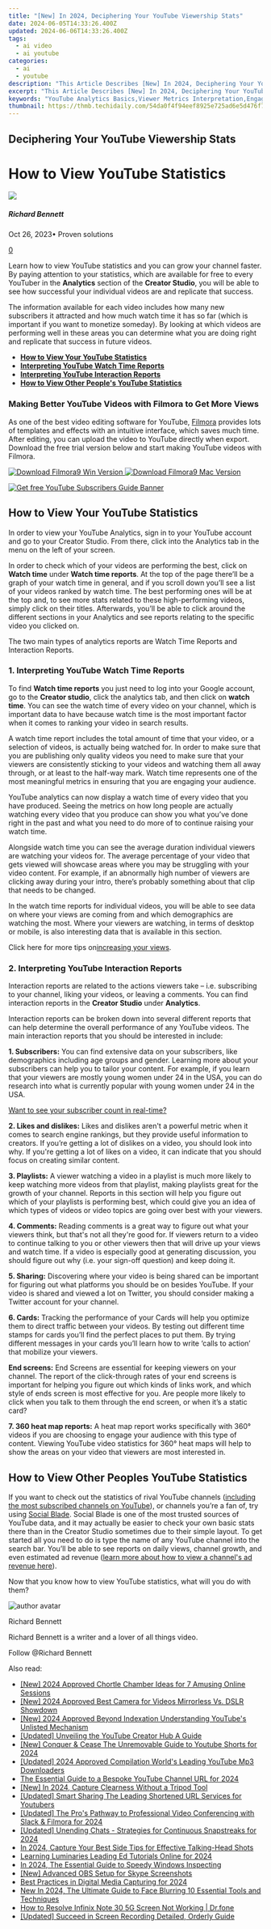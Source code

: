 ```yaml
---
title: "[New] In 2024, Deciphering Your YouTube Viewership Stats"
date: 2024-06-05T14:33:26.400Z
updated: 2024-06-06T14:33:26.400Z
tags:
  - ai video
  - ai youtube
categories:
  - ai
  - youtube
description: "This Article Describes [New] In 2024, Deciphering Your YouTube Viewership Stats"
excerpt: "This Article Describes [New] In 2024, Deciphering Your YouTube Viewership Stats"
keywords: "YouTube Analytics Basics,Viewer Metrics Interpretation,Engagement Tracking in Youtube,Video Performance Insights,Audience Growth Analysis,Content Reach Evaluation,Viewership Trend Observations"
thumbnail: https://thmb.techidaily.com/54da0f4f94eef8925e725ad6e5d476f72d3b4dfe3f3f6a2e608d839212aa9eeb.jpg
---
```


## Deciphering Your YouTube Viewership Stats

# How to View YouTube Statistics

![](https://images.wondershare.com/filmora/article-images/richard-bennett.jpg)

##### Richard Bennett

 Oct 26, 2023• Proven solutions

[0](#commentsBoxSeoTemplate)

Learn how to view YouTube statistics and you can grow your channel faster. By paying attention to your statistics, which are available for free to every YouTuber in the **Analytics** section of the **Creator Studio**, you will be able to see how successful your individual videos are and replicate that success.

The information available for each video includes how many new subscribers it attracted and how much watch time it has so far (which is important if you want to monetize someday). By looking at which videos are performing well in these areas you can determine what you are doing right and replicate that success in future videos.

* **[How to View Your YouTube Statistics](#yourstats)**
* **[Interpreting YouTube Watch Time Reports](#watchtime)**
* **[Interpreting YouTube Interaction Reports](#interaction)**
* **[How to View Other People's YouTube Statistics](#otherpeople)**

### Making Better YouTube Videos with Filmora to Get More Views

As one of the best video editing software for YouTube, [Filmora](https://tools.techidaily.com/wondershare/filmora/download/) provides lots of templates and effects with an intuitive interface, which saves much time. After editing, you can upload the video to YouTube directly when export. Download the free trial version below and start making YouTube videos with Filmora.

[![Download Filmora9 Win Version](https://images.wondershare.com/filmora/guide/download-btn-win.jpg) ](https://tools.techidaily.com/wondershare/filmora/download/) [![Download Filmora9 Mac Version](https://images.wondershare.com/filmora/guide/download-btn-mac.jpg) ](https://tools.techidaily.com/wondershare/filmora/download/)

[![Get free YouTube Subscribers Guide Banner](https://images.wondershare.com/filmora/article-images/get-free-youtube-subs-banner.jpg)](https://tools.techidaily.com/wondershare/filmora/download/)

## How to View Your YouTube Statistics

In order to view your YouTube Analytics, sign in to your YouTube account and go to your Creator Studio. From there, click into the Analytics tab in the menu on the left of your screen.

In order to check which of your videos are performing the best, click on **Watch time** under **Watch time reports**. At the top of the page there’ll be a graph of your watch time in general, and if you scroll down you’ll see a list of your videos ranked by watch time. The best performing ones will be at the top and, to see more stats related to these high-performing videos, simply click on their titles. Afterwards, you’ll be able to click around the different sections in your Analytics and see reports relating to the specific video you clicked on.

The two main types of analytics reports are Watch Time Reports and Interaction Reports.

### 1. Interpreting YouTube Watch Time Reports

To find **Watch time reports** you just need to log into your Google account, go to the **Creator studio**, click the analytics tab, and then click on **watch time**. You can see the watch time of every video on your channel, which is important data to have because watch time is the most important factor when it comes to ranking your video in search results.

A watch time report includes the total amount of time that your video, or a selection of videos, is actually being watched for. In order to make sure that you are publishing only quality videos you need to make sure that your viewers are consistently sticking to your videos and watching them all away through, or at least to the half-way mark. Watch time represents one of the most meaningful metrics in ensuring that you are engaging your audience.

YouTube analytics can now display a watch time of every video that you have produced. Seeing the metrics on how long people are actually watching every video that you produce can show you what you’ve done right in the past and what you need to do more of to continue raising your watch time.

Alongside watch time you can see the average duration individual viewers are watching your videos for. The average percentage of your video that gets viewed will showcase areas where you may be struggling with your video content. For example, if an abnormally high number of viewers are clicking away during your intro, there’s probably something about that clip that needs to be changed.

In the watch time reports for individual videos, you will be able to see data on where your views are coming from and which demographics are watching the most. Where your viewers are watching, in terms of desktop or mobile, is also interesting data that is available in this section.

Click here for more tips on[increasing your views](https://www.filmora.io/community-blog/12-proven-ways-to-increase-youtube-views-315.html).

### 2. Interpreting YouTube Interaction Reports

Interaction reports are related to the actions viewers take – i.e. subscribing to your channel, liking your videos, or leaving a comments. You can find interaction reports in the **Creator Studio** under **Analytics**.

Interaction reports can be broken down into several different reports that can help determine the overall performance of any YouTube videos. The main interaction reports that you should be interested in include:

**1\. Subscribers:** You can find extensive data on your subscribers, like demographics including age groups and gender. Learning more about your subscribers can help you to tailor your content. For example, if you learn that your viewers are mostly young women under 24 in the USA, you can do research into what is currently popular with young women under 24 in the USA.

[Want to see your subscriber count in real-time?](https://tools.techidaily.com/wondershare/filmora/download/)

**2\. Likes and dislikes:** Likes and dislikes aren't a powerful metric when it comes to search engine rankings, but they provide useful information to creators. If you’re getting a lot of dislikes on a video, you should look into why. If you're getting a lot of likes on a video, it can indicate that you should focus on creating similar content.

**3\. Playlists:** A viewer watching a video in a playlist is much more likely to keep watching more videos from that playlist, making playlists great for the growth of your channel. Reports in this section will help you figure out which of your playlists is performing best, which could give you an idea of which types of videos or video topics are going over best with your viewers.

**4\. Comments:** Reading comments is a great way to figure out what your viewers think, but that's not all they're good for. If viewers return to a video to continue talking to you or other viewers then that will drive up your views and watch time. If a video is especially good at generating discussion, you should figure out why (i.e. your sign-off question) and keep doing it.

**5\. Sharing:** Discovering where your video is being shared can be important for figuring out what platforms you should be on besides YouTube. If your video is shared and viewed a lot on Twitter, you should consider making a Twitter account for your channel.

**6\. Cards:** Tracking the performance of your Cards will help you optimize them to direct traffic between your videos. By testing out different time stamps for cards you’ll find the perfect places to put them. By trying different messages in your cards you’ll learn how to write ‘calls to action’ that mobilize your viewers.

**End screens:** End Screens are essential for keeping viewers on your channel. The report of the click-through rates of your end screens is important for helping you figure out which kinds of links work, and which style of ends screen is most effective for you. Are people more likely to click when you talk to them through the end screen, or when it’s a static card?

**7\. 360 heat map reports:** A heat map report works specifically with 360° videos if you are choosing to engage your audience with this type of content. Viewing YouTube video statistics for 360° heat maps will help to show the areas on your video that viewers are most interested in.

## How to View Other Peoples YouTube Statistics

If you want to check out the statistics of rival YouTube channels ([including the most subscribed channels on YouTube](https://www.filmora.io/community-blog/youtube-subscriber-chart---the-5-most-subscribed-youtube-channels-320.html)), or channels you’re a fan of, try using [Social Blade](http://www.socialblade.com). Social Blade is one of the most trusted sources of YouTube data, and it may actually be easier to check your own basic stats there than in the Creator Studio sometimes due to their simple layout. To get started all you need to do is type the name of any YouTube channel into the search bar. You’ll be able to see reports on daily views, channel growth, and even estimated ad revenue ([learn more about how to view a channel's ad revenue here](https://www.filmora.io/community-blog/youtube-view-calculators---calculate-youtube-money%21-322.html)).

Now that you know how to view YouTube statistics, what will you do with them?

![author avatar](https://images.wondershare.com/filmora/article-images/richard-bennett.jpg)

Richard Bennett

Richard Bennett is a writer and a lover of all things video.

Follow @Richard Bennett

<span class="atpl-alsoreadstyle">Also read:</span>
<div><ul>
<li><a href="https://facebook-video-share.techidaily.com/new-2024-approved-chortle-chamber-ideas-for-7-amusing-online-sessions/"><u>[New] 2024 Approved  Chortle Chamber  Ideas for 7 Amusing Online Sessions</u></a></li>
<li><a href="https://facebook-video-share.techidaily.com/new-2024-approved-best-camera-for-videos-mirrorless-vs-dslr-showdown/"><u>[New] 2024 Approved  Best Camera for Videos  Mirrorless Vs. DSLR Showdown</u></a></li>
<li><a href="https://facebook-video-share.techidaily.com/new-2024-approved-beyond-indexation-understanding-youtubes-unlisted-mechanism/"><u>[New] 2024 Approved  Beyond Indexation  Understanding YouTube's Unlisted Mechanism</u></a></li>
<li><a href="https://facebook-video-share.techidaily.com/updated-unveiling-the-youtube-creator-hub-a-guide/"><u>[Updated] Unveiling the YouTube Creator Hub  A Guide</u></a></li>
<li><a href="https://facebook-video-share.techidaily.com/new-conquer-and-cease-the-unremovable-guide-to-youtube-shorts-for-2024/"><u>[New] Conquer & Cease  The Unremovable Guide to Youtube Shorts for 2024</u></a></li>
<li><a href="https://facebook-video-share.techidaily.com/updated-2024-approved-compilation-worlds-leading-youtube-mp3-downloaders/"><u>[Updated] 2024 Approved  Compilation  World's Leading YouTube Mp3 Downloaders</u></a></li>
<li><a href="https://facebook-video-share.techidaily.com/the-essential-guide-to-a-bespoke-youtube-channel-url-for-2024/"><u>The Essential Guide to a Bespoke YouTube Channel URL for 2024</u></a></li>
<li><a href="https://facebook-video-share.techidaily.com/new-in-2024-capture-clearness-without-a-tripod-tool/"><u>[New] In 2024, Capture Clearness Without a Tripod Tool</u></a></li>
<li><a href="https://facebook-video-share.techidaily.com/updated-smart-sharing-the-leading-shortened-url-services-for-youtubers/"><u>[Updated] Smart Sharing  The Leading Shortened URL Services for Youtubers</u></a></li>
<li><a href="https://screen-sharing-recording.techidaily.com/updated-the-pros-pathway-to-professional-video-conferencing-with-slack-and-filmora-for-2024/"><u>[Updated] The Pro's Pathway to Professional Video Conferencing with Slack & Filmora for 2024</u></a></li>
<li><a href="https://snapchat-videos.techidaily.com/updated-unending-chats-strategies-for-continuous-snapstreaks-for-2024/"><u>[Updated] Unending Chats - Strategies for Continuous Snapstreaks for 2024</u></a></li>
<li><a href="https://youtube-video-recordings.techidaily.com/in-2024-capture-your-best-side-tips-for-effective-talking-head-shots/"><u>In 2024, Capture Your Best Side  Tips for Effective Talking-Head Shots</u></a></li>
<li><a href="https://youtube-stream.techidaily.com/learning-luminaries-leading-ed-tutorials-online-for-2024/"><u>Learning Luminaries  Leading Ed Tutorials Online for 2024</u></a></li>
<li><a href="https://some-skills.techidaily.com/in-2024-the-essential-guide-to-speedy-windows-inspecting/"><u>In 2024, The Essential Guide to Speedy Windows Inspecting</u></a></li>
<li><a href="https://on-screen-recording.techidaily.com/new-advanced-obs-setup-for-skype-screenshots/"><u>[New] Advanced OBS Setup for Skype Screenshots</u></a></li>
<li><a href="https://screen-video-capture.techidaily.com/best-practices-in-digital-media-capturing-for-2024/"><u>Best Practices in Digital Media Capturing for 2024</u></a></li>
<li><a href="https://ai-video-apps.techidaily.com/new-in-2024-the-ultimate-guide-to-face-blurring-10-essential-tools-and-techniques/"><u>New In 2024, The Ultimate Guide to Face Blurring 10 Essential Tools and Techniques</u></a></li>
<li><a href="https://fix-guide.techidaily.com/how-to-resolve-infinix-note-30-5g-screen-not-working-drfone-by-drfone-fix-android-problems-fix-android-problems/"><u>How to Resolve Infinix Note 30 5G Screen Not Working | Dr.fone</u></a></li>
<li><a href="https://screen-video-capture.techidaily.com/updated-succeed-in-screen-recording-detailed-orderly-guide/"><u>[Updated] Succeed in Screen Recording  Detailed, Orderly Guide</u></a></li>
</ul></div>

<ins class="adsbygoogle"
      style="display:block"
      data-ad-client="ca-pub-7571918770474297"
      data-ad-slot="8358498916"
      data-ad-format="auto"
      data-full-width-responsive="true"></ins>